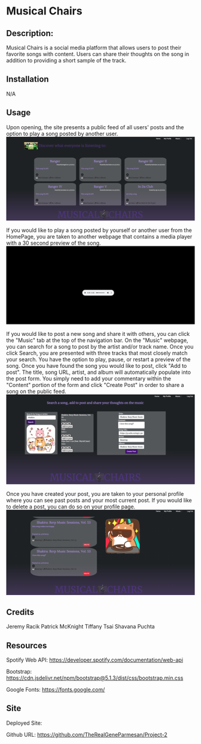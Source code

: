 # Musical Chairs 

## Description:

Musical Chairs is a social media platform that allows users to post their favorite songs with content. Users can share their thoughts on the song in addition to providing a short sample of the track. 

## Installation

N/A

## Usage

Upon opening, the site presents a public feed of all users' posts and the option to play a song posted by another user.
![HomePage](./images/HomePage.png)

If you would like to play a song posted by yourself or another user from the HomePage, you are taken to another webpage that contains a media player with a 30 second preview of the song.
![MediaPlayer](./images/MediaPlayer.png)

If you would like to post a new song and share it with others, you can click the "Music" tab at the top of the navigation bar. On the "Music" webpage, you can search for a song to post by the artist and/or track name. Once you click Search, you are presented with three tracks that most closely match your search. You have the option to play, pause, or restart a preview of the song. Once you have found the song you would like to post, click "Add to post". The title, song URL, artist, and album will automatically populate into the post form. You simply need to add your commentary within the "Content" portion of the form and click "Create Post" in order to share a song on the public feed.
![CreatePost](./images/CreatePost.png)

Once you have created your post, you are taken to your personal profile where you can see past posts and your most current post. If you would like to delete a post, you can do so on your profile page. 
![MyProfile](./images/MyProfile.png)

## Credits

Jeremy Racik
Patrick McKnight
Tiffany Tsai
Shavana Puchta


## Resources

Spotify Web API: https://developer.spotify.com/documentation/web-api

Bootstrap: https://cdn.jsdelivr.net/npm/bootstrap@5.1.3/dist/css/bootstrap.min.css

Google Fonts: https://fonts.google.com/

## Site

Deployed Site:

Github URL: https://github.com/TheRealGeneParmesan/Project-2
